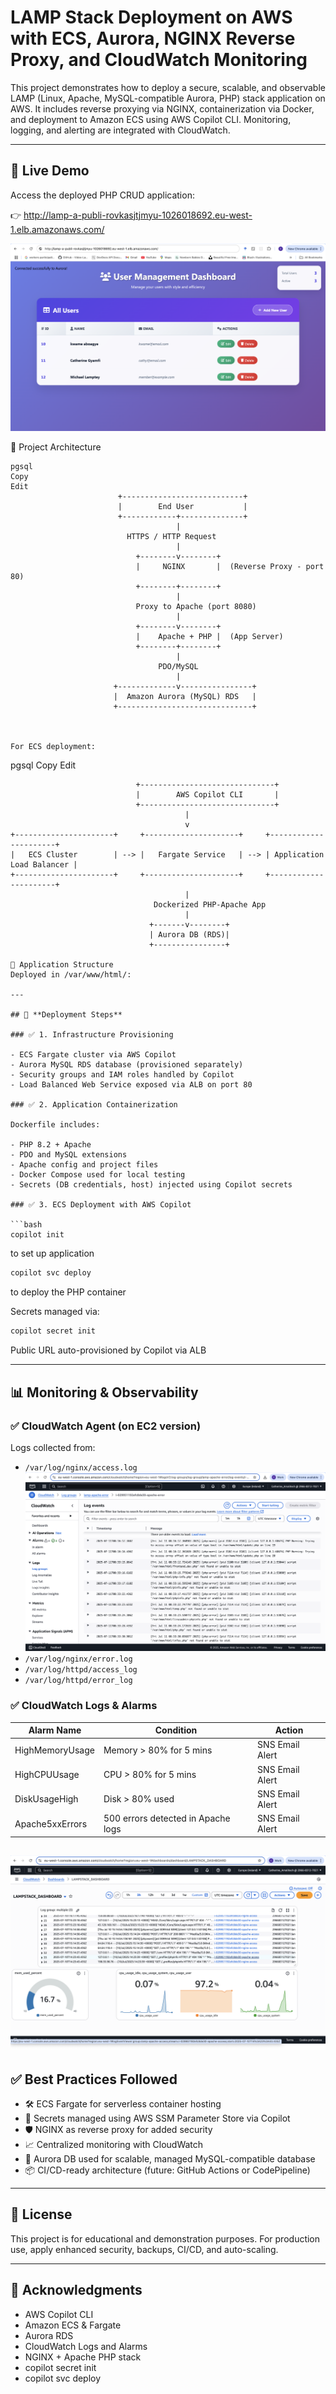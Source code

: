 # **LAMP Stack Deployment on AWS with ECS, Aurora, NGINX Reverse Proxy, and CloudWatch Monitoring**



This project demonstrates how to deploy a secure, scalable, and observable LAMP (Linux, Apache, MySQL-compatible Aurora, PHP) stack application on AWS. It includes reverse proxying via NGINX, containerization via Docker, and deployment to Amazon ECS using AWS Copilot CLI. Monitoring, logging, and alerting are integrated with CloudWatch.

---

## 🔗 **Live Demo**

Access the deployed PHP CRUD application:

👉 http://lamp-a-publi-rovkasjtjmyu-1026018692.eu-west-1.elb.amazonaws.com/

![Project Image](images/image.png)

📐 Project Architecture
```
pgsql
Copy
Edit
                        +---------------------------+
                        |        End User           |
                        +------------+--------------+
                                     |
                          HTTPS / HTTP Request
                                     |
                            +--------v--------+
                            |     NGINX       |  (Reverse Proxy - port 80)
                            +--------+--------+
                                     |
                            Proxy to Apache (port 8080)
                                     |
                            +--------v--------+
                            |    Apache + PHP |  (App Server)
                            +--------+--------+
                                     |
                                 PDO/MySQL
                                     |
                       +-------------v----------------+
                       |  Amazon Aurora (MySQL) RDS   |
                       +------------------------------+



For ECS deployment:
```
pgsql
Copy
Edit
```
                            +------------------------------+
                            |        AWS Copilot CLI       |
                            +------------------------------+
                                       |
                                       v
+----------------------+     +---------------------+     +----------------------+
|   ECS Cluster        | --> |   Fargate Service   | --> | Application Load Balancer |
+----------------------+     +---------------------+     +----------------------+
                                       |
                                Dockerized PHP-Apache App
                                       |
                               +-------v--------+
                               | Aurora DB (RDS)|
                               +----------------+

📁 Application Structure
Deployed in /var/www/html/:

---

## 🚀 **Deployment Steps**

### ✅ 1. Infrastructure Provisioning

- ECS Fargate cluster via AWS Copilot
- Aurora MySQL RDS database (provisioned separately)
- Security groups and IAM roles handled by Copilot
- Load Balanced Web Service exposed via ALB on port 80

### ✅ 2. Application Containerization

Dockerfile includes:

- PHP 8.2 + Apache
- PDO and MySQL extensions
- Apache config and project files
- Docker Compose used for local testing
- Secrets (DB credentials, host) injected using Copilot secrets

### ✅ 3. ECS Deployment with AWS Copilot

```bash
copilot init
```

to set up application

```bash
copilot svc deploy
```

to deploy the PHP container

Secrets managed via:

```bash
copilot secret init
```

Public URL auto-provisioned by Copilot via ALB

---

## 📊 **Monitoring & Observability**

### ✅ CloudWatch Agent (on EC2 version)

Logs collected from:

- `/var/log/nginx/access.log`
![Project Image](images/image2.png)
- `/var/log/nginx/error.log`
- `/var/log/httpd/access_log`
- `/var/log/httpd/error_log`

### ✅ CloudWatch Logs & Alarms

| Alarm Name       | Condition                 | Action          |
|------------------|---------------------------|-----------------|
| HighMemoryUsage  | Memory > 80% for 5 mins    | SNS Email Alert |
| HighCPUUsage     | CPU > 80% for 5 mins       | SNS Email Alert |
| DiskUsageHigh    | Disk > 80% used            | SNS Email Alert |
| Apache5xxErrors  | 500 errors detected in Apache logs | SNS Email Alert |


![Project Image](images/dashboard.png)
---

## ✅ **Best Practices Followed**

- 🛠️ ECS Fargate for serverless container hosting
- 🔐 Secrets managed using AWS SSM Parameter Store via Copilot
- 🛡️ NGINX as reverse proxy for added security
- 📈 Centralized monitoring with CloudWatch
- 🔄 Aurora DB used for scalable, managed MySQL-compatible database
- 📦 CI/CD-ready architecture (future: GitHub Actions or CodePipeline)

---

## 📄 **License**

This project is for educational and demonstration purposes. For production use, apply enhanced security, backups, CI/CD, and auto-scaling.

---

## 🙌 **Acknowledgments**

- AWS Copilot CLI
- Amazon ECS & Fargate
- Aurora RDS
- CloudWatch Logs and Alarms
- NGINX + Apache PHP stack
- copilot secret init
- copilot svc deploy
